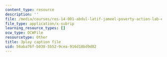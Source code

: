 ```yaml
---
content_type: resource
description: ''
file: /media/courses/res-14-001-abdul-latif-jameel-poverty-action-lab-executive-training-evaluating-social-programs-2009-spring-2009/56aba76fb0385b529cea916d18bd9d82_JIAOaRFwDic.vtt
file_type: application/x-subrip
learning_resource_types: []
ocw_type: OCWFile
resourcetype: Other
title: 3play caption file
uid: 56aba76f-b038-5b52-9cea-916d18bd9d82
---
```

